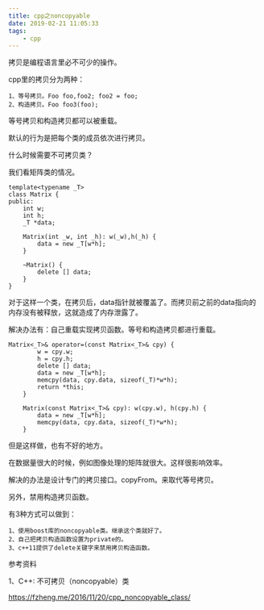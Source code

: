 ```yaml
---
title: cpp之noncopyable
date: 2019-02-21 11:05:33
tags:
	- cpp
---
```




拷贝是编程语言里必不可少的操作。

cpp里的拷贝分为两种：

```
1、等号拷贝。Foo foo,foo2; foo2 = foo;
2、构造拷贝。Foo foo3(foo);
```

等号拷贝和构造拷贝都可以被重载。

默认的行为是把每个类的成员依次进行拷贝。



什么时候需要不可拷贝类？

我们看矩阵类的情况。

```
template<typename _T>
class Matrix {
public:
    int w;
    int h;
    _T *data;

    Matrix(int _w, int _h): w(_w),h(_h) {
        data = new _T[w*h];
    }

    ~Matrix() {
        delete [] data;
    }
}
```

对于这样一个类，在拷贝后，data指针就被覆盖了。而拷贝前之前的data指向的内存没有被释放，这就造成了内存泄露了。

解决办法有：自己重载实现拷贝函数。等号和构造拷贝都进行重载。

```
Matrix<_T>& operator=(const Matrix<_T>& cpy) {
        w = cpy.w;
        h = cpy.h;
        delete [] data;
        data = new _T[w*h];
        memcpy(data, cpy.data, sizeof(_T)*w*h);
        return *this;
    }

    Matrix(const Matrix<_T>& cpy): w(cpy.w), h(cpy.h) {
        data = new _T[w*h];
        memcpy(data, cpy.data, sizeof(_T)*w*h);
    }
```

但是这样做，也有不好的地方。

在数据量很大的时候，例如图像处理的矩阵就很大。这样很影响效率。

解决的办法是设计专门的拷贝接口。copyFrom。来取代等号拷贝。

另外，禁用构造拷贝函数。

有3种方式可以做到：

```
1、使用boost库的noncopyable类。继承这个类就好了。
2、自己把拷贝构造函数设置为private的。
3、c++11提供了delete关键字来禁用拷贝构造函数。
```





参考资料

1、C++: 不可拷贝（noncopyable）类

https://fzheng.me/2016/11/20/cpp_noncopyable_class/